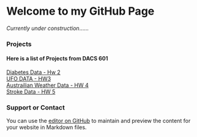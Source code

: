 # Welcome to my GitHub Page

<em>Currently under construction</em>......

### Projects
#### Here is a list of Projects from DACS 601

[Diabetes Data - Hw 2](https://pjsulliv34.github.io/dacss601/HW1+2/Hw2DiabetesData.html) <br />
[UFO DATA - HW3](https://pjsulliv34.github.io/dacss601/HW3/UFOwatchHW3.html) <br />
[Austrailian Weather Data - HW 4](https://pjsulliv34.github.io/dacss601/HW4/AustrailiaWeatherData.html) <br />
[Stroke Data - HW 5](https://pjsulliv34.github.io/dacss601/HW5/HW5_StrokeData.html) <br />

### Support or Contact
You can use the [editor on GitHub](https://github.com/pjsulliv34/dacss601/edit/main/README.md) to maintain and preview the content for your website in Markdown files.


